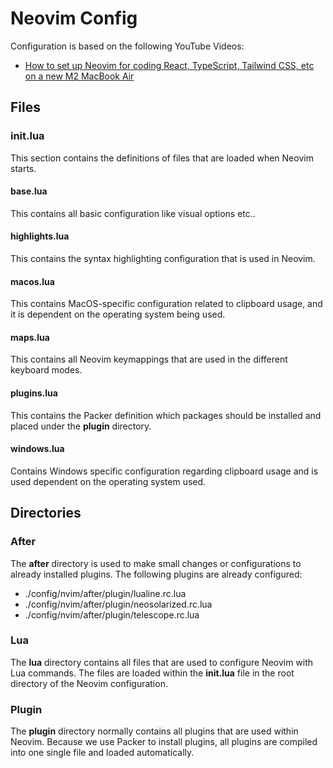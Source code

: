 # Neovim Config

Configuration is based on the following YouTube Videos:

- [How to set up Neovim for coding React, TypeScript, Tailwind CSS, etc on a new M2 MacBook Air](https://youtu.be/ajmK0ZNcM4Q)

## Files

### init.lua

This section contains the definitions of files that are loaded when Neovim starts.

#### base.lua

This contains all basic configuration like visual options etc..

#### highlights.lua

This contains the syntax highlighting configuration that is used in Neovim.

#### macos.lua

This contains MacOS-specific configuration related to clipboard usage, and it is dependent on the operating system being used.

#### maps.lua

This contains all Neovim keymappings that are used in the different keyboard modes.

#### plugins.lua

This contains the Packer definition which packages should be installed and placed under the **plugin** directory.

#### windows.lua

Contains Windows specific configuration regarding clipboard usage and is used dependent on the operating system used.

## Directories

### After

The **after** directory is used to make small changes or configurations to already installed plugins. The following plugins are already configured:

- ./config/nvim/after/plugin/lualine.rc.lua
- ./config/nvim/after/plugin/neosolarized.rc.lua
- ./config/nvim/after/plugin/telescope.rc.lua

### Lua

The **lua** directory contains all files that are used to configure Neovim with Lua commands. The files are loaded within the **init.lua** file in the root directory of the Neovim configuration.

### Plugin

The **plugin** directory normally contains all plugins that are used within Neovim. Because we use Packer to install plugins, all plugins are compiled into one single file and loaded automatically.
